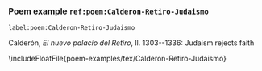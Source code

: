 ### Poem example `ref:poem:Calderon-Retiro-Judaismo`
`label:poem:Calderon-Retiro-Judaismo`

Calderón, *El nuevo palacio del Retiro*, ll. 1303--1336: Judaism rejects faith

\includeFloatFile{poem-examples/tex/Calderon-Retiro-Judaismo}


